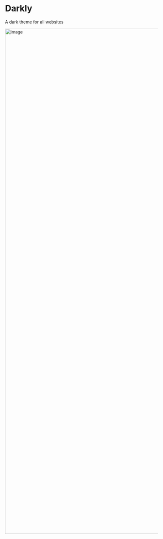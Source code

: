 # Darkly

A dark theme for all websites

<img width="1666" alt="image" src="https://github.com/user-attachments/assets/f23059ea-3acf-47a9-b478-5e70e9eee399">

